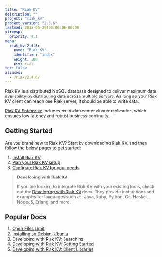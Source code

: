 ```yaml
---
title: "Riak KV"
description: ""
project: "riak_kv"
project_version: "2.0.6"
lastmod: 2015-06-29T00:00:00-00:00
sitemap:
  priority: 0.1
menu:
  riak_kv-2.0.6:
    name: "Riak KV"
    identifier: "index"
    weight: 100
    pre: riak
toc: false
aliases:
  - /riak/2.0.6/
---
```


[aboutenterprise]: http://basho.com/contact/
[config index]: {{<baseurl>}}riak/kv/2.0.6/configuring
[dev index]: {{<baseurl>}}riak/kv/2.0.6/developing
[downloads]: {{<baseurl>}}riak/kv/2.0.6/downloads/
[install index]: {{<baseurl>}}riak/kv/2.0.6/setup/installing/
[plan index]: {{<baseurl>}}riak/kv/2.0.6/setup/planning
[perf open files]: {{<baseurl>}}riak/kv/2.0.6/using/performance/open-files-limit
[install debian & ubuntu]: {{<baseurl>}}riak/kv/2.0.6/setup/installing/debian-ubuntu
[usage search]: {{<baseurl>}}riak/kv/2.0.6/developing/usage/search
[getting started]: {{<baseurl>}}riak/kv/2.0.6/developing/getting-started
[dev client libraries]: {{<baseurl>}}riak/kv/2.0.6/developing/client-libraries

Riak KV is a distributed NoSQL database designed to deliver maximum data availability by distributing data across multiple servers. As long as your Riak KV client can reach one Riak server, it should be able to write data.

[Riak KV Enterprise][aboutenterprise] includes multi-datacenter cluster replication, which ensures low-latency and robust business continuity.

## Getting Started

Are you brand new to Riak KV? Start by [downloading][downloads] Riak KV, and then follow the below pages to get started:

1. [Install Riak KV][install index]
2. [Plan your Riak KV setup][plan index]
3. [Configure Riak KV for your needs][config index]

>**Developing with Riak KV**
>
>If you are looking to integrate Riak KV with your existing tools, check out the [Developing with Riak KV][dev index] docs. They provide instructions and examples for languages such as: Java, Ruby, Python, Go, Haskell, NodeJS, Erlang, and more.

## Popular Docs

1. [Open Files Limit][perf open files]
2. [Installing on Debian-Ubuntu][install debian & ubuntu]
3. [Developing with Riak KV: Searching][usage search]
4. [Developing with Riak KV: Getting Started][getting started]
5. [Developing with Riak KV: Client Libraries][dev client libraries]
